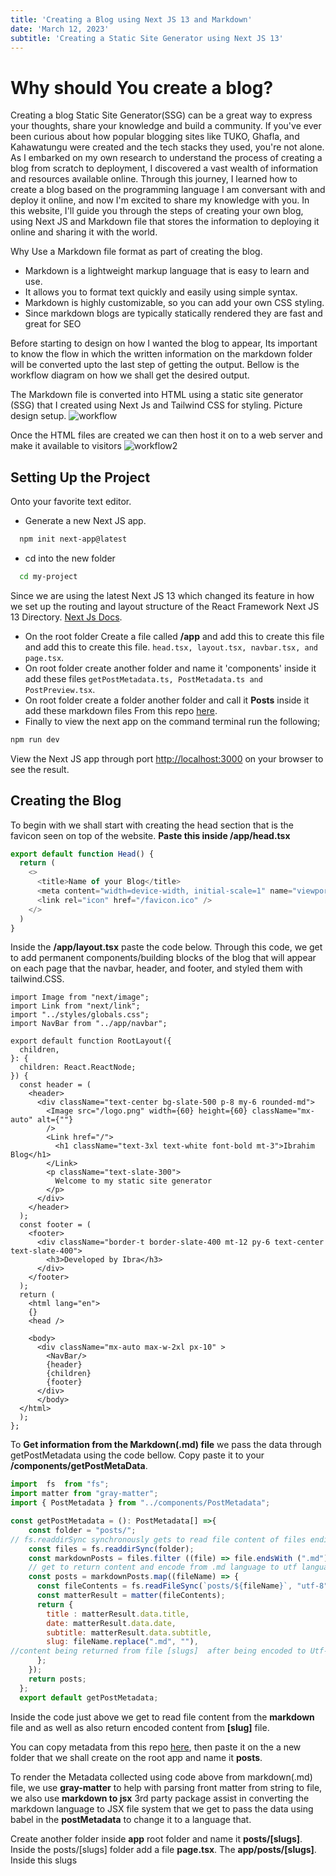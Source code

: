 ```yaml
---
title: 'Creating a Blog using Next JS 13 and Markdown'
date: 'March 12, 2023'
subtitle: 'Creating a Static Site Generator using Next JS 13'
---
```

# Why should You create a blog?

Creating a blog Static Site Generator(SSG) can be a great way to express your thoughts, share your knowledge and build a community. If you've ever been curious about how popular blogging sites like TUKO, Ghafla, and Kahawatungu were created and the tech stacks they used, you're not alone. As I embarked on my own research to understand the process of creating a blog from scratch to deployment, I discovered a vast wealth of information and resources available online. Through this journey, I learned how to create a blog based on the programming language I am conversant with and deploy it online, and now I'm excited to share my knowledge with you. In this website, I'll guide you through the steps of creating your own blog, using Next JS and Markdown file that stores the information to deploying it online and sharing it with the world.

Why Use a Markdown file format as part of creating the blog.

- Markdown is a lightweight markup language that is easy to learn and use.
- It allows you to format text quickly and easily using simple syntax.
- Markdown is highly customizable, so you can add your own CSS styling.
- Since markdown blogs are typically statically rendered they are fast and great for SEO

Before starting to design on how I wanted the blog to appear, Its important to know the flow in which the written information on the markdown folder will be converted upto the last step of getting the output. Bellow is the workflow diagram on how we shall get the desired output.  

The Markdown file is converted into HTML using a static site generator (SSG) that I created using Next Js and Tailwind CSS for styling. Picture design setup.
  ![workflow](https://user-images.githubusercontent.com/85551204/219668894-57f8fb0a-332c-43e4-9784-11a9494b2bc0.JPG)

Once the HTML files are created we can then host it on to a web server and make it available to visitors
![workflow2](https://user-images.githubusercontent.com/85551204/219674838-e7bb1a3c-f52d-4d49-b122-a729a6664e8d.JPG)

##  Setting Up the Project 
Onto your favorite text editor.
- Generate a new Next JS app.

```bash
  npm init next-app@latest
```
- cd into the new folder

```bash
  cd my-project
```
Since we are using the latest Next JS 13 which changed its feature in how we set up the routing 
and layout structure of the React Framework Next JS 13 Directory. [Next Js Docs](https://nextjs.org/blog/next-13).
- On the root folder Create a file called **/app**  and add this to create this file and add this to create this file.
`head.tsx, layout.tsx, navbar.tsx, and page.tsx`.
- On root folder create another folder and name it 'components' inside it add these files 
`getPostMetadata.ts, PostMetadata.ts and PostPreview.tsx`.
- On root folder create a folder another folder and call it **Posts** inside it add these markdown files 
 From this repo [here](https://github.com/ibrahimy353/.md-files).
- Finally to view the next app on the command terminal run the following; 

```bash
npm run dev
```
View the Next JS app through port [http://localhost:3000](http://localhost:3000/) on your browser to see the result.

## Creating the Blog
To begin with we shall start with creating the head section
that is the favicon seen on top of the website.
**Paste this inside /app/head.tsx** 

```javascript
export default function Head() {
  return (
    <>
      <title>Name of your Blog</title>
      <meta content="width=device-width, initial-scale=1" name="viewport" />
      <link rel="icon" href="/favicon.ico" />
    </>
  )
}
```
Inside the **/app/layout.tsx** paste the code below. Through this code, we get to add permanent components/building blocks of the blog that will appear on each page that the navbar, header, and footer, and styled them with tailwind.CSS.


```dotnetcli
import Image from "next/image";
import Link from "next/link";
import "../styles/globals.css";
import NavBar from "../app/navbar";

export default function RootLayout({
  children,
}: {
  children: React.ReactNode;
}) {
  const header = (
    <header>
      <div className="text-center bg-slate-500 p-8 my-6 rounded-md">
        <Image src="/logo.png" width={60} height={60} className="mx-auto" alt={""}
        />
        <Link href="/">
          <h1 className="text-3xl text-white font-bold mt-3">Ibrahim Blog</h1>
        </Link>
        <p className="text-slate-300">
          Welcome to my static site generator
        </p>
      </div>
    </header>
  );
  const footer = (
    <footer>
      <div className="border-t border-slate-400 mt-12 py-6 text-center text-slate-400">
        <h3>Developed by Ibra</h3>
      </div>
    </footer>
  );
  return (
    <html lang="en">
    {}
    <head />
    
    <body>
      <div className="mx-auto max-w-2xl px-10" >
        <NavBar/>
        {header}
        {children}
        {footer}
      </div>
      </body>
  </html>
  );
};

```

To **Get information from the Markdown(.md) file** we pass the data through getPostMetadata using the code bellow. Copy paste it to your **/components/getPostMetaData**. 

```javascript
import  fs  from "fs";
import matter from "gray-matter";
import { PostMetadata } from "../components/PostMetadata";

const getPostMetadata = (): PostMetadata[] =>{
    const folder = "posts/";
// fs.readdirSync synchronously gets to read file content of files ending with .md
    const files = fs.readdirSync(folder);  
    const markdownPosts = files.filter ((file) => file.endsWith (".md"));
    // get to return content and encode from .md language to utf language. 
    const posts = markdownPosts.map((fileName) => {
      const fileContents = fs.readFileSync(`posts/${fileName}`, "utf-8");
      const matterResult = matter(fileContents);
      return {
        title : matterResult.data.title,
        date: matterResult.data.date,
        subtitle: matterResult.data.subtitle,
        slug: fileName.replace(".md", ""), 
//content being returned from file [slugs]  after being encoded to Utf-8 language which can be posted to html web.
      };
    }); 
    return posts;
  };
  export default getPostMetadata;
```
Inside the code just above we get to read file content from the **markdown** file and as well as also return encoded content from **[slug]** 
file.


You can copy metadata from this repo [here](https://github.com/ibrahimy353/.md-files), then paste it on the a new folder that we shall create  on the root app and name it **posts**.

To render the Metadata collected using code above from markdown(.md) file, we use **gray-matter** to help with parsing front matter from string to file, we also use **markdown to jsx** 3rd party package assist in converting the markdown language to JSX file system that we get to pass the data using babel in the **postMetadata** to change it to a language that.

Create another folder inside **app** root folder and name it **posts/[slugs]**. Inside the posts/[slugs] folder add a file  **page.tsx**. The **app/posts/[slugs]**. Inside this slugs 

